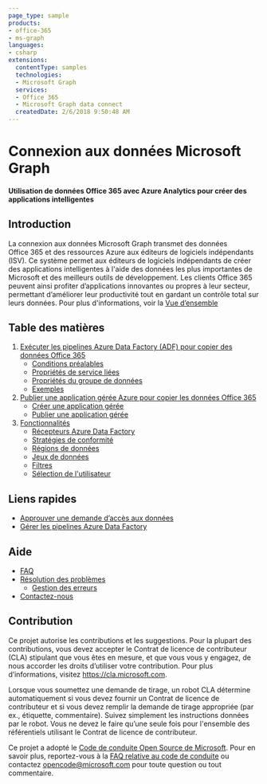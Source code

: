 ```yaml
---
page_type: sample
products:
- office-365
- ms-graph
languages:
- csharp
extensions:
  contentType: samples
  technologies:
  - Microsoft Graph
  services:
  - Office 365
  - Microsoft Graph data connect
  createdDate: 2/6/2018 9:50:48 AM
---
```

# Connexion aux données Microsoft Graph
#### Utilisation de données Office 365 avec Azure Analytics pour créer des applications intelligentes 

## Introduction 

La connexion aux données Microsoft Graph transmet des données Office 365 et des ressources Azure aux éditeurs de logiciels indépendants (ISV). Ce système permet aux éditeurs de logiciels indépendants de créer des applications intelligentes à l'aide des données les plus importantes de Microsoft et des meilleurs outils de développement. Les clients Office 365 peuvent ainsi profiter d’applications innovantes ou propres à leur secteur, permettant d’améliorer leur productivité tout en gardant un contrôle total sur leurs données. Pour plus d'informations, voir la [Vue d’ensemble](https://github.com/OfficeDev/MS-Graph-Data-Connect/wiki)

## Table des matières
1. [Exécuter les pipelines Azure Data Factory (ADF) pour copier des données Office 365](https://github.com/OfficeDev/MS-Graph-Data-Connect/wiki/Run-Azure-Data-Factory-pipelines-to-copy-Office-365-Data)
    * [Conditions préalables](https://github.com/OfficeDev/MS-Graph-Data-Connect/wiki/Run-Azure-Data-Factory-pipelines-to-copy-Office-365-Data#prerequisites)
    * [Propriétés de service liées](https://github.com/OfficeDev/MS-Graph-Data-Connect/wiki/Run-Azure-Data-Factory-pipelines-to-copy-Office-365-Data#linked-service-properties)
    * [Propriétés du groupe de données](https://github.com/OfficeDev/MS-Graph-Data-Connect/wiki/Run-Azure-Data-Factory-pipelines-to-copy-Office-365-Data#dataset-properties)
    * [Exemples](https://github.com/OfficeDev/MS-Graph-Data-Connect/wiki/Run-Azure-Data-Factory-pipelines-to-copy-Office-365-Data#samples)
2. [Publier une application gérée Azure pour copier les données Office 365](https://github.com/OfficeDev/MS-Graph-Data-Connect/wiki/Publish-an-Azure-Managed-Application-to-copy-Office-365-data)
    * [Créer une application gérée](https://github.com/OfficeDev/MS-Graph-Data-Connect/wiki/Publish-an-Azure-Managed-Application-to-copy-Office-365-data#step-2-create-a-managed-application)
    * [Publier une application gérée](https://github.com/OfficeDev/MS-Graph-Data-Connect/wiki/Publish-an-Azure-Managed-Application-to-copy-Office-365-data#step-3-publish-a-managed-application)
3. [Fonctionnalités](https://github.com/OfficeDev/MS-Graph-Data-Connect/wiki/Capabilities)
    * [Récepteurs Azure Data Factory](https://github.com/OfficeDev/MS-Graph-Data-Connect/wiki/Capabilities#adf-sinks)
    * [Stratégies de conformité](https://github.com/OfficeDev/MS-Graph-Data-Connect/wiki/Capabilities#policies)
    * [Régions de données](https://github.com/OfficeDev/MS-Graph-Data-Connect/wiki/Capabilities#data-regions)
    * [Jeux de données](https://github.com/OfficeDev/MS-Graph-Data-Connect/wiki/Capabilities#datasets)
    * [Filtres](https://github.com/OfficeDev/MS-Graph-Data-Connect/wiki/Capabilities#filters)
    * [Sélection de l'utilisateur](https://github.com/OfficeDev/MS-Graph-Data-Connect/wiki/Capabilities#user-selection)
## Liens rapides
* [Approuver une demande d’accès aux données](https://github.com/OfficeDev/MS-Graph-Data-Connect/wiki/Approving-a-data-access-request)
* [Gérer les pipelines Azure Data Factory](https://github.com/OfficeDev/MS-Graph-Data-Connect/wiki/Azure-Data-Factory-Quick-Links)

## Aide
* [FAQ](https://github.com/OfficeDev/MS-Graph-Data-Connect/wiki/FAQ)  
* [Résolution des problèmes](https://github.com/OfficeDev/MS-Graph-Data-Connect/wiki/Troubleshooting)
    * [Gestion des erreurs](https://github.com/OfficeDev/MS-Graph-Data-Connect/wiki/Troubleshooting#errors)
* [Contactez-nous](https://github.com/OfficeDev/MS-Graph-Data-Connect/wiki/Contact-Us)


## Contribution

Ce projet autorise les contributions et les suggestions. Pour la plupart des contributions, vous devez accepter le Contrat de licence de contributeur (CLA)
stipulant que vous êtes en mesure, et que vous vous y engagez, de nous accorder les droits d’utiliser votre contribution.
Pour plus d’informations, visitez https://cla.microsoft.com.

Lorsque vous soumettez une demande de tirage, un robot CLA détermine automatiquement si vous devez fournir un Contrat de licence de contributeur et si vous devez remplir
la demande de tirage appropriée (par ex., étiquette, commentaire).
Suivez simplement les instructions données par le robot. Vous ne devez le faire qu’une seule fois pour l'ensemble des référentiels utilisant le Contrat de licence de contributeur.

Ce projet a adopté le [Code de conduite Open Source de Microsoft](https://opensource.microsoft.com/codeofconduct/).
Pour en savoir plus, reportez-vous à la [FAQ relative au code de conduite](https://opensource.microsoft.com/codeofconduct/faq/)
ou contactez [opencode@microsoft.com](mailto:opencode@microsoft.com) pour toute question ou tout commentaire.
